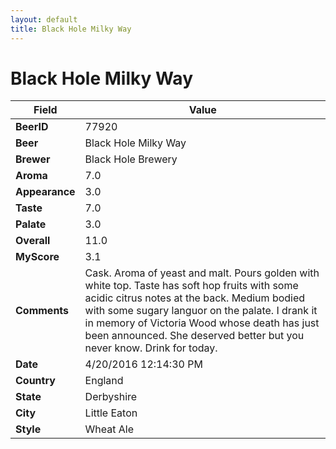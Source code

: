 ```yaml
---
layout: default
title: Black Hole Milky Way
---
```


# Black Hole Milky Way

| Field         | Value     |
|---------------|-----------|
| **BeerID** | 77920 |
| **Beer** | Black Hole Milky Way |
| **Brewer** | Black Hole Brewery |
| **Aroma** | 7.0 |
| **Appearance** | 3.0 |
| **Taste** | 7.0 |
| **Palate** | 3.0 |
| **Overall** | 11.0 |
| **MyScore** | 3.1 |
| **Comments** | Cask. Aroma of yeast and malt. Pours golden with white top. Taste has soft hop fruits with some acidic citrus notes at the back. Medium bodied with some sugary languor on the palate. I drank it in memory of Victoria Wood whose death has just been announced. She deserved better but you never know. Drink for today. |
| **Date** | 4/20/2016 12:14:30 PM |
| **Country** | England |
| **State** | Derbyshire |
| **City** | Little Eaton |
| **Style** | Wheat Ale |
